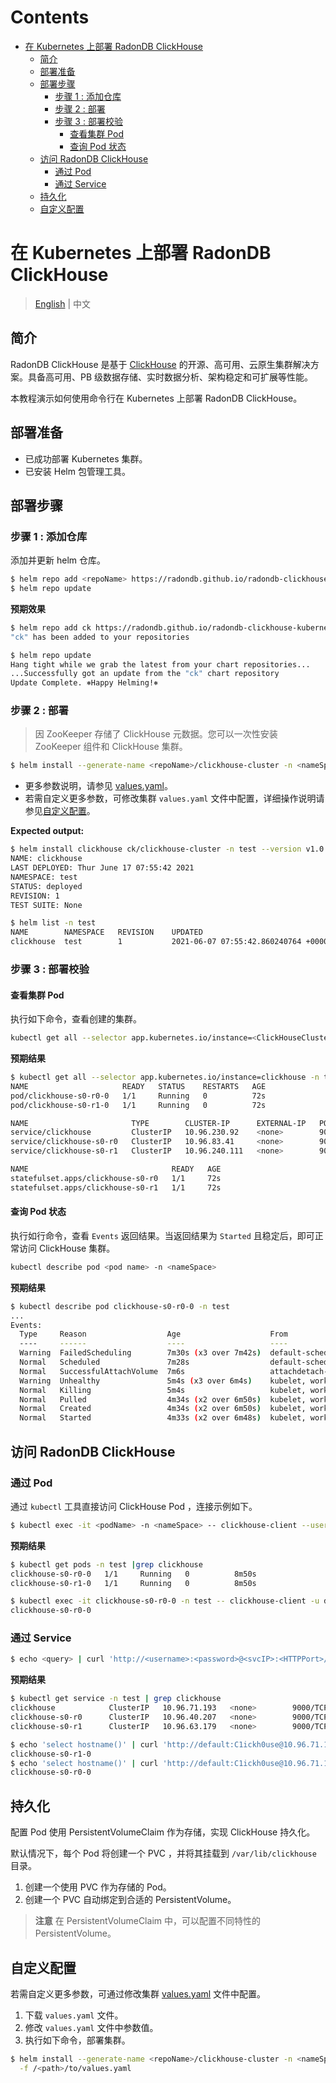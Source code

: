 Contents
=================

- [在 Kubernetes 上部署 RadonDB ClickHouse](#在-Kubernetes-上部署-RadonDB-ClickHouse)
  - [简介](#简介)
  - [部署准备](#部署准备)
  - [部署步骤](#部署步骤)
    - [步骤 1 : 添加仓库](#步骤-1--添加仓库)
    - [步骤 2 : 部署](#步骤-2--部署)
    - [步骤 3 : 部署校验](#步骤-3--部署校验)
      - [查看集群 Pod](#查看集群-pod)
      - [查询 Pod 状态](#查询-pod-状态)
  - [访问 RadonDB ClickHouse](#访问-RadonDB-ClickHouse)
    - [通过 Pod](#通过-pod)
    - [通过 Service](#通过-service)
  - [持久化](#持久化)
  - [自定义配置](#自定义配置)

# 在 Kubernetes 上部署 RadonDB ClickHouse

> [English](../deploy_radondb-clickhouse_on_kubernetes.md) | 中文

## 简介

RadonDB ClickHouse 是基于 [ClickHouse](https://clickhouse.tech/) 的开源、高可用、云原生集群解决方案。具备高可用、PB 级数据存储、实时数据分析、架构稳定和可扩展等性能。

本教程演示如何使用命令行在 Kubernetes 上部署 RadonDB ClickHouse。

## 部署准备

- 已成功部署 Kubernetes 集群。
- 已安装 Helm 包管理工具。

## 部署步骤

### 步骤 1 : 添加仓库

添加并更新 helm 仓库。

```bash
$ helm repo add <repoName> https://radondb.github.io/radondb-clickhouse-kubernetes/
$ helm repo update
```

**预期效果**

```bash
$ helm repo add ck https://radondb.github.io/radondb-clickhouse-kubernetes/
"ck" has been added to your repositories

$ helm repo update
Hang tight while we grab the latest from your chart repositories...
...Successfully got an update from the "ck" chart repository
Update Complete. ⎈Happy Helming!⎈
```

### 步骤 2 : 部署

> 因 ZooKeeper 存储了 ClickHouse 元数据。您可以一次性安装  ZooKeeper 组件和 ClickHouse 集群。

```bash
$ helm install --generate-name <repoName>/clickhouse-cluster -n <nameSpace> --version v1.0
```

- 更多参数说明，请参见 [values.yaml](../../clickhouse-cluster-helm/values.yaml)。
- 若需自定义更多参数，可修改集群 `values.yaml` 文件中配置，详细操作说明请参见[自定义配置](#自定义配置)。

**Expected output:**

```bash
$ helm install clickhouse ck/clickhouse-cluster -n test --version v1.0
NAME: clickhouse
LAST DEPLOYED: Thur June 17 07:55:42 2021
NAMESPACE: test
STATUS: deployed
REVISION: 1
TEST SUITE: None

$ helm list -n test
NAME      	NAMESPACE	REVISION	UPDATED                                	STATUS  	CHART             APP VERSION
clickhouse	test     	1       	2021-06-07 07:55:42.860240764 +0000 UTC	deployed	clickhouse-v1.0	  21.1
```

### 步骤 3 : 部署校验

#### 查看集群 Pod

执行如下命令，查看创建的集群。

```bash
kubectl get all --selector app.kubernetes.io/instance=<ClickHouseClusterName> -n <nameSpace>
```

**预期结果**

```bash
$ kubectl get all --selector app.kubernetes.io/instance=clickhouse -n test
NAME                     READY   STATUS    RESTARTS   AGE
pod/clickhouse-s0-r0-0   1/1     Running   0          72s
pod/clickhouse-s0-r1-0   1/1     Running   0          72s

NAME                       TYPE        CLUSTER-IP      EXTERNAL-IP   PORT(S)             AGE
service/clickhouse         ClusterIP   10.96.230.92    <none>        9000/TCP,8123/TCP   72s
service/clickhouse-s0-r0   ClusterIP   10.96.83.41     <none>        9000/TCP,8123/TCP   72s
service/clickhouse-s0-r1   ClusterIP   10.96.240.111   <none>        9000/TCP,8123/TCP   72s

NAME                                READY   AGE
statefulset.apps/clickhouse-s0-r0   1/1     72s
statefulset.apps/clickhouse-s0-r1   1/1     72s
```

#### 查询 Pod 状态

执行如行命令，查看 `Events` 返回结果。当返回结果为 `Started` 且稳定后，即可正常访问 ClickHouse 集群。

```bash
kubectl describe pod <pod name> -n <nameSpace>
```

**预期结果**

```bash
$ kubectl describe pod clickhouse-s0-r0-0 -n test
...
Events:
  Type     Reason                  Age                    From                     Message
  ----     ------                  ----                   ----                     -------
  Warning  FailedScheduling        7m30s (x3 over 7m42s)  default-scheduler        error while running "VolumeBinding" filter plugin for pod "clickhouse-s0-r0-0": pod has unbound immediate PersistentVolumeClaims
  Normal   Scheduled               7m28s                  default-scheduler        Successfully assigned default/clickhouse-s0-r0-0 to worker-p004
  Normal   SuccessfulAttachVolume  7m6s                   attachdetach-controller  AttachVolume.Attach succeeded for volume "pvc-21c5de1f-c396-4743-a31b-2b094ecaf79b"
  Warning  Unhealthy               5m4s (x3 over 6m4s)    kubelet, worker-p004     Liveness probe failed: Code: 210. DB::NetException: Connection refused (localhost:9000)
  Normal   Killing                 5m4s                   kubelet, worker-p004     Container clickhouse failed liveness probe, will be restarted
  Normal   Pulled                  4m34s (x2 over 6m50s)  kubelet, worker-p004     Container image "tceason/clickhouse-server:v21.1.3.32-stable" already present on machine
  Normal   Created                 4m34s (x2 over 6m50s)  kubelet, worker-p004     Created container clickhouse
  Normal   Started                 4m33s (x2 over 6m48s)  kubelet, worker-p004     Started container clickhouse
```

## 访问 RadonDB ClickHouse

### 通过 Pod

通过 `kubectl` 工具直接访问 ClickHouse Pod ，连接示例如下。

```bash
$ kubectl exec -it <podName> -n <nameSpace> -- clickhouse-client --user=<userName> --password=<userPassword>
```

**预期结果**

```bash
$ kubectl get pods -n test |grep clickhouse
clickhouse-s0-r0-0   1/1     Running   0          8m50s
clickhouse-s0-r1-0   1/1     Running   0          8m50s

$ kubectl exec -it clickhouse-s0-r0-0 -n test -- clickhouse-client -u default --password=C1ickh0use --query='select hostName()'
clickhouse-s0-r0-0

```

### 通过 Service

```bash
$ echo <query> | curl 'http://<username>:<password>@<svcIP>:<HTTPPort>/' --data-binary @-
```

**预期结果**

```bash
$ kubectl get service -n test | grep clickhouse
clickhouse            ClusterIP   10.96.71.193   <none>        9000/TCP,8123/TCP   12m
clickhouse-s0-r0      ClusterIP   10.96.40.207   <none>        9000/TCP,8123/TCP   12m
clickhouse-s0-r1      ClusterIP   10.96.63.179   <none>        9000/TCP,8123/TCP   12m

$ echo 'select hostname()' | curl 'http://default:C1ickh0use@10.96.71.193:8123/' --data-binary @-
clickhouse-s0-r1-0
$ echo 'select hostname()' | curl 'http://default:C1ickh0use@10.96.71.193:8123/' --data-binary @-
clickhouse-s0-r0-0
```

## 持久化

配置 Pod 使用 PersistentVolumeClaim 作为存储，实现 ClickHouse 持久化。

默认情况下，每个 Pod 将创建一个 PVC ，并将其挂载到 `/var/lib/clickhouse` 目录。

1. 创建一个使用 PVC 作为存储的 Pod。
2. 创建一个 PVC 自动绑定到合适的 PersistentVolume。

> **注意** 
> 在 PersistentVolumeClaim 中，可以配置不同特性的 PersistentVolume。

## 自定义配置

若需自定义更多参数，可通过修改集群 [values.yaml](../../clickhouse-cluster-helm/values.yaml) 文件中配置。

1. 下载 `values.yaml` 文件。
2. 修改 `values.yaml` 文件中参数值。
3. 执行如下命令，部署集群。

```bash
$ helm install --generate-name <repoName>/clickhouse-cluster -n <nameSpace>\
  -f /<path>/to/values.yaml
```